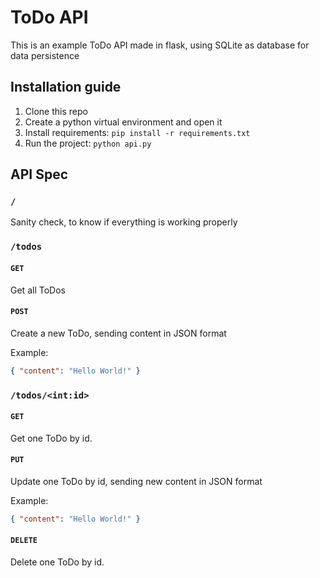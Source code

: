 # ToDo API

This is an example ToDo API made in flask, using SQLite as database for data persistence

## Installation guide

1. Clone this repo
1. Create a python virtual environment and open it
1. Install requirements: `pip install -r requirements.txt`
1. Run the project: `python api.py`

## API Spec

### `/`

Sanity check, to know if everything is working properly

### `/todos`

#### `GET`

Get all ToDos

#### `POST`

Create a new ToDo, sending content in JSON format

Example:

```json
{ "content": "Hello World!" }
```

### `/todos/<int:id>`

#### `GET`

Get one ToDo by id.

#### `PUT`

Update one ToDo by id, sending new content in JSON format

Example:

```json
{ "content": "Hello World!" }
```

#### `DELETE`

Delete one ToDo by id.
